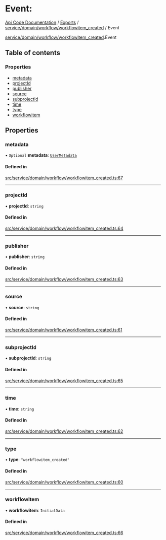 # Event: 
 
[Api Code Documentation](../README.md) / [Exports](../modules.md) / [service/domain/workflow/workflowitem\_created](../modules/service_domain_workflow_workflowitem_created.md) / Event

[service/domain/workflow/workflowitem\_created](../modules/service_domain_workflow_workflowitem_created.md).Event

## Table of contents

### Properties

- [metadata](service_domain_workflow_workflowitem_created.Event.md#metadata)
- [projectId](service_domain_workflow_workflowitem_created.Event.md#projectid)
- [publisher](service_domain_workflow_workflowitem_created.Event.md#publisher)
- [source](service_domain_workflow_workflowitem_created.Event.md#source)
- [subprojectId](service_domain_workflow_workflowitem_created.Event.md#subprojectid)
- [time](service_domain_workflow_workflowitem_created.Event.md#time)
- [type](service_domain_workflow_workflowitem_created.Event.md#type)
- [workflowitem](service_domain_workflow_workflowitem_created.Event.md#workflowitem)

## Properties

### metadata

• `Optional` **metadata**: [`UserMetadata`](../modules/service_domain_metadata.md#usermetadata)

#### Defined in

[src/service/domain/workflow/workflowitem_created.ts:67](https://github.com/openkfw/TruBudget/blob/26ade46/api/src/service/domain/workflow/workflowitem_created.ts#L67)

___

### projectId

• **projectId**: `string`

#### Defined in

[src/service/domain/workflow/workflowitem_created.ts:64](https://github.com/openkfw/TruBudget/blob/26ade46/api/src/service/domain/workflow/workflowitem_created.ts#L64)

___

### publisher

• **publisher**: `string`

#### Defined in

[src/service/domain/workflow/workflowitem_created.ts:63](https://github.com/openkfw/TruBudget/blob/26ade46/api/src/service/domain/workflow/workflowitem_created.ts#L63)

___

### source

• **source**: `string`

#### Defined in

[src/service/domain/workflow/workflowitem_created.ts:61](https://github.com/openkfw/TruBudget/blob/26ade46/api/src/service/domain/workflow/workflowitem_created.ts#L61)

___

### subprojectId

• **subprojectId**: `string`

#### Defined in

[src/service/domain/workflow/workflowitem_created.ts:65](https://github.com/openkfw/TruBudget/blob/26ade46/api/src/service/domain/workflow/workflowitem_created.ts#L65)

___

### time

• **time**: `string`

#### Defined in

[src/service/domain/workflow/workflowitem_created.ts:62](https://github.com/openkfw/TruBudget/blob/26ade46/api/src/service/domain/workflow/workflowitem_created.ts#L62)

___

### type

• **type**: ``"workflowitem_created"``

#### Defined in

[src/service/domain/workflow/workflowitem_created.ts:60](https://github.com/openkfw/TruBudget/blob/26ade46/api/src/service/domain/workflow/workflowitem_created.ts#L60)

___

### workflowitem

• **workflowitem**: `InitialData`

#### Defined in

[src/service/domain/workflow/workflowitem_created.ts:66](https://github.com/openkfw/TruBudget/blob/26ade46/api/src/service/domain/workflow/workflowitem_created.ts#L66)
